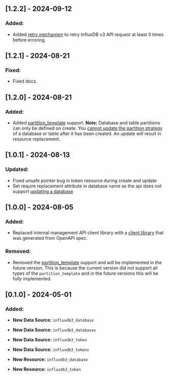 ## [1.2.2] - 2024-09-12

### Added:

* Added [retry mechanism](github.com/hashicorp/go-retryablehttp) to retry InfluxDB v3 API request at least 3 times before erroring.

## [1.2.1] - 2024-08-21

### Fixed:

* Fixed docs. 
  
## [1.2.0] - 2024-08-21

### Added:

* Added [partition_template](https://docs.influxdata.com/influxdb/cloud-dedicated/admin/custom-partitions/partition-templates/) support. **Note:** Database and table partitions can only be defined on create. You [cannot update the partition strategy](https://docs.influxdata.com/influxdb/cloud-dedicated/admin/databases/create/#partition-templates-can-only-be-applied-on-create) of a database or table after it has been created. An update will result in resource replacement. 
  
## [1.0.1] - 2024-08-13

### Updated:

* Fixed unsafe pointer bug in token resource during create and update
* Set require replacement attribute in database name as the api does not support [updating a database](https://docs.influxdata.com/influxdb/cloud-dedicated/admin/databases/update/#database-names-cant-be-updated)
  
## [1.0.0] - 2024-08-05

### Added:

* Replaced internal management API client library with a [client library](https://github.com/komminarlabs/influxdb3) that was generated from OpenAPI spec.

### Removed:

* Removed the [partition_template](https://registry.terraform.io/providers/komminarlabs/influxdb3/latest/docs/resources/database#partition_template) support and will be implemented in the future version. This is because the current version did not support all types of the `partition_template` and in the future versions this will be fully implemented. 
  
## [0.1.0] - 2024-05-01

### Added:

* **New Data Source:** `influxdb3_database`
* **New Data Source:** `influxdb3_databases`
* **New Data Source:** `influxdb3_token`
* **New Data Source:** `influxdb3_tokens`

* **New Resource:** `influxdb3_database`
* **New Resource:** `influxdb3_token`

